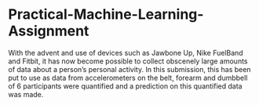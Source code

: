 # Practical-Machine-Learning-Assignment
With the advent and use of devices such as Jawbone Up, Nike FuelBand and Fitbit, it has now become possible to collect obscenely large amounts of data about a person’s personal activity. In this submission, this has been put to use as data from accelerometers on the belt, forearm and dumbbell of 6 participants were quantified and a prediction on this quantified data was made.
